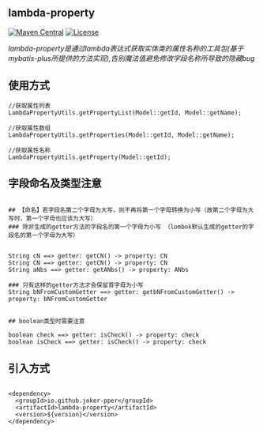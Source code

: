 ## lambda-property

[![Maven Central](https://img.shields.io/maven-central/v/io.github.joker-pper/lambda-property.svg?label=Maven%20Central)](https://central.sonatype.com/search?q=io.github.joker-pper:lambda-property)
[![License](https://img.shields.io/badge/License-Apache%202.0-blue.svg)](https://opensource.org/licenses/Apache-2.0)


*lambda-property是通过lambda表达式获取实体类的属性名称的工具包(基于mybatis-plus所提供的方法实现),告别魔法值避免修改字段名称所导致的隐藏bug*


## 使用方式

```
//获取属性列表
LambdaPropertyUtils.getPropertyList(Model::getId, Model::getName);

//获取属性数组
LambdaPropertyUtils.getProperties(Model::getId, Model::getName);

//获取属性名称
LambdaPropertyUtils.getProperty(Model::getId);
```

## 字段命名及类型注意

```

## 【命名】若字段名第二个字母为大写，则不再将第一个字母转换为小写（故第二个字母为大写时，第一个字母也应该为大写）
### 除非生成的getter方法的字段名的第一个字母为小写 （lombok默认生成的getter的字段名的第一个字母为大写）


String cN ==> getter: getCN() -> property: CN  
String CN ==> getter: getCN() -> property: CN  
String aNbs ==> getter: getANbs() -> property: ANbs  

### 只有这样的getter方法才会保留首字母为小写
String bNFromCustomGetter ==> getter: getbNFromCustomGetter() -> property: bNFromCustomGetter  


## boolean类型时需要注意

boolean check ==> getter: isCheck() -> property: check  
boolean isCheck ==> getter: isCheck() -> property: check  

```


## 引入方式

```

<dependency>
  <groupId>io.github.joker-pper</groupId>
  <artifactId>lambda-property</artifactId>
  <version>${version}</version>
</dependency>

```
